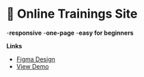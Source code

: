# 💪 Online Trainings Site

-**responsive**
-**one-page**
-**easy for beginners**

**Links**
- [Figma Design](https://www.figma.com/design/KYQ2ACGHWgV9xVk7EBNiLT/%D0%94%D0%B8%D0%BF%D0%BB%D0%BE%D0%BC%D0%BD%D1%8B%D0%B9-%D0%9C%D0%B0%D0%BA%D0%B5%D1%82-%D0%91%D0%B0%D0%B7%D0%BE%D0%B2%D1%8B%D0%B9-FrontendBlok?node-id=147-105&t=H73oxbsfXCx5H4qC-1)
- [View Demo](https://omonovsardor101.github.io/Freefit/)

